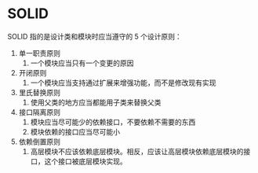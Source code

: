 # SOLID

SOLID 指的是设计类和模块时应当遵守的 5 个设计原则：

1. 单一职责原则
   1. 一个模块应当只有一个变更的原因
2. 开闭原则
   1. 一个模块应当支持通过扩展来增强功能，而不是修改现有实现
3. 里氏替换原则
   1. 使用父类的地方应当都能用子类来替换父类
4. 接口隔离原则
   1. 模块应当尽可能少的依赖接口，不要依赖不需要的东西
   2. 模块依赖的接口应当尽可能小
5. 依赖倒置原则
   1. 高层模块不应该依赖底层模块。相反，应该让高层模块依赖底层模块的接口，这个接口被底层模块实现。
